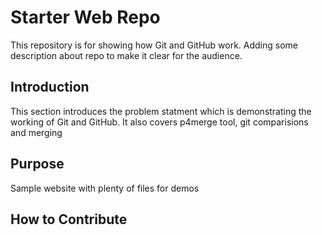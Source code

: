 # Starter Web Repo
This repository is for showing how Git and GitHub work. Adding some description about repo to make it clear for the audience. 

## Introduction
This section introduces the problem statment which is demonstrating the working of Git and GitHub. It also covers p4merge tool, git comparisions and merging

## Purpose
Sample website with plenty of files for demos

## How to Contribute

